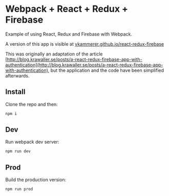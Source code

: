 # Webpack + React + Redux + Firebase

Example of using React, Redux and Firebase with Webpack.  

A version of this app is visible at [vkammerer.github.io/react-redux-firebase](https://vkammerer.github.io/react-redux-firebase)  

This was originally an adaptation of the article [http://blog.krawaller.se/posts/a-react-redux-firebase-app-with-authentication](http://blog.krawaller.se/posts/a-react-redux-firebase-app-with-authentication), but the application and the code have been simplified afterwards.

## Install
Clone the repo and then:
```javascript
npm i
```  
## Dev
Run webpack dev server:
```javascript
npm run dev
```  
## Prod
Build the production version:
```javascript
npm run prod
```  
